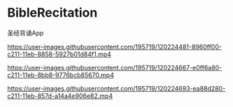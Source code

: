 # BibleRecitation

圣经背诵App



https://user-images.githubusercontent.com/195719/120224481-8960ff00-c211-11eb-8858-5927b01d84f1.mp4


https://user-images.githubusercontent.com/195719/120224667-e0ff6a80-c211-11eb-8bb8-9776bcb85670.mp4


https://user-images.githubusercontent.com/195719/120224693-ea88d280-c211-11eb-857d-a14a4e906e82.mp4


